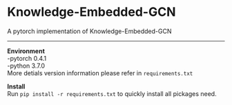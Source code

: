 # Knowledge-Embedded-GCN  
A pytorch implementation of Knowledge-Embedded-GCN  
***  
**Environment**  
-pytorch 0.4.1  
-python 3.7.0  
More detials version information please refer in `requirements.txt` 
  
**Install**  
Run `pip install -r requirements.txt` to quickly install all pickages need.  



